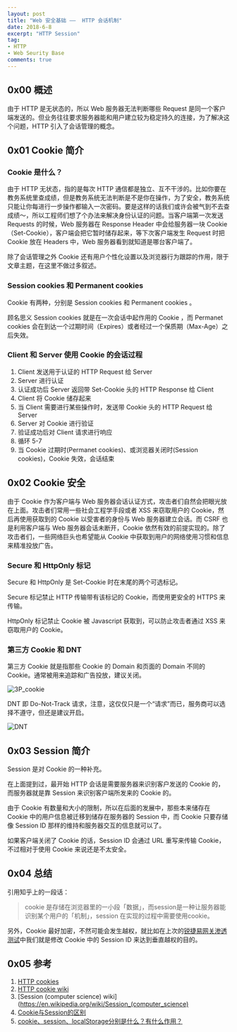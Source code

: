 ```yaml
---
layout: post
title: "Web 安全基础 ——  HTTP 会话机制"
date: 2018-6-8
excerpt: "HTTP Session"
tag:
- HTTP
- Web Seurity Base
comments: true
---
```


## 0x00 概述

由于 HTTP 是无状态的，所以 Web 服务器无法判断哪些 Request 是同一个客户端发送的。但业务往往要求服务器能和用户建立较为稳定持久的连接，为了解决这个问题，HTTP 引入了会话管理的概念。

## 0x01 Cookie 简介

### Cookie 是什么？

由于 HTTP 无状态，指的是每次 HTTP 通信都是独立、互不干涉的。比如你要在教务系统里查成绩，但是教务系统无法判断是不是你在操作，为了安全，教务系统只能让你每进行一步操作都输入一次密码。要是这样的话我们或许会被气到不去查成绩～，所以工程师们想了个办法来解决身份认证的问题。当客户端第一次发送 Requests 的时候，Web 服务器在 Response Header 中会给服务器一块 Cookie（Set-Cookie），客户端会把它暂时储存起来，等下次客户端发生 Request 时把 Cookie 放在 Headers 中，Web 服务器看到就知道是哪台客户端了。

除了会话管理之外 Cookie 还有用户个性化设置以及浏览器行为跟踪的作用，限于文章主题，在这里不做过多叙述。

### Session cookies 和 Permanent cookies

Cookie 有两种，分别是 Session cookies 和 Permanent cookies 。

顾名思义 Session cookies 就是在一次会话中起作用的 Cookie ，而 Permanet cookies 会在到达一个过期时间（Expires）或者经过一个保质期（Max-Age）之后失效。

### Client 和 Server 使用 Cookie 的会话过程

1. Client 发送用于认证的 HTTP Request 给 Server
2. Server 进行认证
3. 认证成功后 Server 返回带 Set-Cookie 头的 HTTP Response 给 Client
4. Client 将 Cookie 储存起来
5. 当 Client 需要进行某些操作时，发送带 Cookie 头的 HTTP Request 给 Server
6. Server 对 Cookie 进行验证
7. 验证成功后对 Client 请求进行响应
8. 循环 5-7
9. 当 Cookie 过期时(Permanet cookies)、或浏览器关闭时(Session cookies)，Cookie 失效，会话结束

## 0x02 Cookie 安全

由于 Cookie 作为客户端与 Web 服务器会话认证方式，攻击者们自然会把眼光放在上面。攻击者们常用一些社会工程学手段或者 XSS 来窃取用户的 Cookie，然后再使用获取到的 Cookie 以受害者的身份与 Web 服务器建立会话。而 CSRF 也是利用客户端与 Web 服务器会话未断开，Cookie 依然有效的前提实现的。除了攻击者们，一些网络巨头也希望能从 Cookie 中获取到用户的网络使用习惯和信息来精准投放广告。

### Secure 和 HttpOnly 标记

Secure 和 HttpOnly 是 Set-Cookie 时在末尾的两个可选标记。

Secure 标记禁止 HTTP 传输带有该标记的 Cookie，而使用更安全的 HTTPS 来传输。

HttpOnly 标记禁止 Cookie 被 Javascript 获取到，可以防止攻击者通过 XSS 来窃取用户的 Cookie。

### 第三方 Cookie 和 DNT

第三方 Cookie 就是指那些 Cookie 的 Domain 和页面的 Domain 不同的 Cookie。通常被用来追踪和广告投放，建议关闭。

![3P_cookie](https://github.com/Aquilao/Blog/raw/master/assets/img/Cookie_and_Session-img/3P_cookie.png)

DNT 即 Do-Not-Track 请求，注意，这仅仅只是一个“请求”而已，服务商可以选择不遵守，但还是建议开启。

![DNT](https://github.com/Aquilao/Blog/raw/master/assets/img/Cookie_and_Session-img/DNT.png)


## 0x03 Session 简介

Session 是对 Cookie 的一种补充。

在上面提到过，最开始 HTTP 会话是需要服务器来识别客户发送的 Cookie 的，而服务器就是靠 Session 来识别客户端所发来的 Cookie 的。

由于 Cookie 有数量和大小的限制，所以在后面的发展中，那些本来储存在 Cookie 中的用户信息被迁移到储存在服务器的 Session 中，而 Cookie 只要存储像 Session ID 那样的维持和服务器交互的信息就可以了。

如果客户端关闭了 Cookie 的话，Session ID 会通过 URL 重写来传输 Cookie，不过相对于使用 Cookie 来说还是不太安全。

## 0x04 总结

引用知乎上的一段话：

> cookie 是存储在浏览器里的一小段「数据」，而session是一种让服务器能识别某个用户的「机制」，session 在实现的过程中需要使用cookie。

另外，Cookie 最好加密，不然可能会发生越权，就比如在上次的[锐捷易网关渗透测试](https://aquilao.github.io/Blog/Elevation_of_privilege-Reijie_gateway/)中我们就是修改 Cookie 中的 Session ID 来达到垂直越权的目的。

## 0x05 参考

1. [HTTP cookies](https://developer.mozilla.org/zh-CN/docs/Web/HTTP/Cookies)
2. [HTTP cookie wiki](https://en.wikipedia.org/wiki/HTTP_cookie)
3. [Session (computer science) wiki](https://en.wikipedia.org/wiki/Session_(computer_science)
4. [Cookie与Session的区别](https://bbs.ichunqiu.com/forum.php?mod=viewthread&tid=3515&highlight=session)
5. [
cookie、session、localStorage分别是什么？有什么作用？](https://zhuanlan.zhihu.com/p/22388743)
